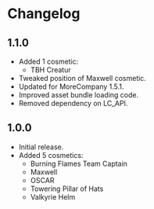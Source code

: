 # Changelog

## 1.1.0
- Added 1 cosmetic:
    - TBH Creatur
- Tweaked position of Maxwell cosmetic.
- Updated for MoreCompany 1.5.1.
- Improved asset bundle loading code.
- Removed dependency on LC_API.

## 1.0.0
- Initial release.
- Added 5 cosmetics:
    - Burning Flames Team Captain
    - Maxwell
    - OSCAR
    - Towering Pillar of Hats
    - Valkyrie Helm